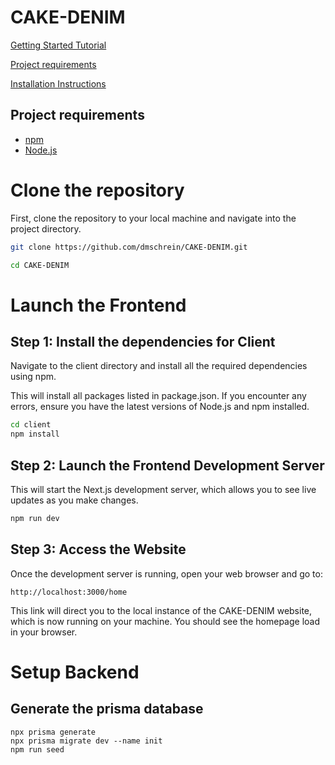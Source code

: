 # CAKE-DENIM

[Getting Started Tutorial](https://www.youtube.com/watch?v=ddKQ8sZo_v8&t=657s)

[Project requirements](#project-requirements)

[Installation Instructions](#installation-instructions)

## Project requirements

- [npm](https://docs.npmjs.com/downloading-and-installing-node-js-and-npm)
- [Node.js](https://nodejs.org/en)

# Clone the repository

First, clone the repository to your local machine and navigate into the project directory.

```bash
git clone https://github.com/dmschrein/CAKE-DENIM.git

cd CAKE-DENIM
```

# Launch the Frontend

## Step 1: Install the dependencies for Client

Navigate to the client directory and install all the required dependencies using npm.

This will install all packages listed in package.json. If you encounter any errors, ensure you have the latest versions of Node.js and npm installed.

```bash
cd client
npm install
```

## Step 2: Launch the Frontend Development Server

This will start the Next.js development server, which allows you to see live updates as you make changes.

```bash
npm run dev
```

## Step 3: Access the Website

Once the development server is running, open your web browser and go to:

```
http://localhost:3000/home
```

This link will direct you to the local instance of the CAKE-DENIM website, which is now running on your machine. You should see the homepage load in your browser.

# Setup Backend

## Generate the prisma database

```
npx prisma generate
npx prisma migrate dev --name init
npm run seed
```
